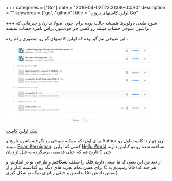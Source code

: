 +++
categories = ["Go"]
date = "2016-04-02T23:31:08+04:30"
description = ""
keywords = ["go", "github"]
title = "اولین کامیتهای پروژه Go"

+++
شوخ طبعی دولوپرها همیشه جالب بوده برام، چون اصولا ندارن و چیزهایی که براشون شوخی حساب میشه رو کسی جز خودشون براش بامزه حساب نمیشه. 

این شوخی تیم گو بوده که اولین کامیتهای گو رو اینطوری رقم زده : 


![the very first commits of go project](/images/go-first/gh.png)
[لینک اولین کامیت](https://github.com/golang/go/commit/7d7c6a97f815e9279d08cfaea7d5efb5e90695a8)

برای اونها که ممکنه شوخی رو نگرفته باشن، تاریخ و Author اون چهار تا کامیت اول رو ببینید. [Brian Kernighan](https://en.wikipedia.org/wiki/Brian_Kernighan)، کسی که اولین [Hello World](https://en.wikipedia.org/wiki/%22Hello,_World!%22_program) شناخته شده رو تو کتابش داره، تاریخ هم که خیلی قدیمیه، برمیگرده به قبل از زبان C حتی. 

از دید من این یعنی که ما سعی داریم فلک را سقف بشکافیم و طرحی نو در اندازیم، و برای همین تمام تجربه های دیگه رو گذاشتیم کنار و از C رسیدیم به Go (هر چند که نذاشتن و خیلی زبانهای دیگه تو شکل گیری Go نقش داشتن.)

<!-- روز خوبی نبود امروز، درگیریهای توی شرکت، دعواهای توییتری :))  -->